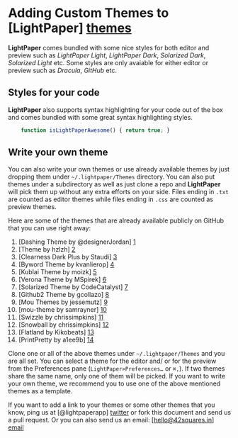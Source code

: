 # Adding Custom Themes to [LightPaper] [themes]

**LightPaper** comes bundled with some nice styles for both editor and preview such as *LightPaper Light*, *LightPaper Dark*, *Solarized Dark*, *Solarized Light* etc. Some styles are only avaiable for either editor or preview such as *Dracula*, *GitHub* etc.

## Styles for your code

**LightPaper** also supports syntax highlighting for your code out of the box and comes bundled with some great syntax highlighting styles.

```javascript
	function isLightPaperAwesome() { return true; }
```

## Write your own theme
You can also write your own themes or use already available themes by just dropping them under `~/.lightpaper/Themes` directory. You can also put themes under a subdirectory as well as just clone a repo and **LightPaper** will pick them up without any extra efforts on your side. Files ending in `.txt` are counted as editor themes while files ending in `.css` are counted as preview themes. 

Here are some of the themes that are already available publicly on GitHub that you can use right away:

1. [Dashing Theme by @designerJordan] [1]
2. [Theme by hzlzh] [2]
3. [Clearness Dark Plus by Staudi] [3]
4. [Byword Theme by kvanlierop] [4]
5. [Kublai Theme by moizk] [5]
6. [Verona Theme by MSpirek] [6]
7. [Solarized Theme by CodeCatalyst] [7]
8. [Github2 Theme by gcollazo] [8]
9. [Mou Themes by jessemutz] [9]
10. [mou-theme by samrayner] [10]
11. [Swizzle by chrissimpkins] [11]
12. [Snowball by chrissimpkins] [12]
13. [Flatland by Kikobeats] [13]
14. [PrintPretty by a1ee9b] [14]

Clone one or all of the above themes under `~/.lightpaper/Themes` and you are all set. You can select a theme for the editor and/ or for the preview from the Preferences pane (`LightPaper>Preferences…` or `⌘,`). If two themes share the same name, only one of them will be picked. If you want to write your own theme, we recommend you to use one of the above mentioned themes as a template.

If you want to add a link to your themes or some other themes that you know, ping us at [@lightpaperapp] [twitter] or fork this document and send us a pull request. Or you can also send us an email: [hello@42squares.in] [email] 

[themes]: http://lightpaper.ashokgelal.com/?utm_source=github&utm_medium=howto&utm_campaign=support
[1]: https://github.com/designerJordan/md-dashing-theme
[2]: https://github.com/hzlzh/Mou-Theme
[3]: https://github.com/Staudi/Clearness-Dark-Plus
[4]: https://github.com/kvanlierop/byword-for-mou
[5]: https://github.com/moizk/kublai-mou
[6]: https://github.com/MSpirek/Verona
[7]: https://github.com/CodeCatalyst/mou-theme-solarized
[8]: https://github.com/gcollazo/mou-theme-github2
[9]: https://github.com/jessemutz/mou
[10]: https://github.com/samrayner/mou-theme
[11]: https://github.com/chrissimpkins/swizzle
[12]: https://github.com/chrissimpkins/snowball
[13]: https://github.com/Kikobeats/mou-theme-flatland
[14]: https://github.com/a1ee9b/PrintPretty
[twitter]: https://twitter.com/lightpaperapp
[email]: hello@42squares.in